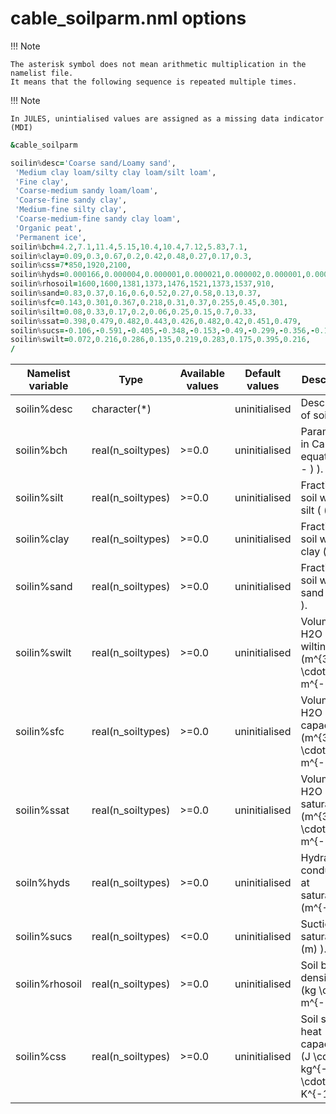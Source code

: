# cable_soilparm.nml options

!!! Note

    The asterisk symbol does not mean arithmetic multiplication in the namelist file.
    It means that the following sequence is repeated multiple times.

!!! Note

    In JULES, unintialised values are assigned as a missing data indicator (MDI)

```fortran
&cable_soilparm

soilin%desc='Coarse sand/Loamy sand',
 'Medium clay loam/silty clay loam/silt loam',
 'Fine clay',
 'Coarse-medium sandy loam/loam',
 'Coarse-fine sandy clay',
 'Medium-fine silty clay',
 'Coarse-medium-fine sandy clay loam',
 'Organic peat',
 'Permanent ice',
soilin%bch=4.2,7.1,11.4,5.15,10.4,10.4,7.12,5.83,7.1,
soilin%clay=0.09,0.3,0.67,0.2,0.42,0.48,0.27,0.17,0.3,
soilin%css=7*850,1920,2100,
soilin%hyds=0.000166,0.000004,0.000001,0.000021,0.000002,0.000001,0.000006,0.0008,0.000001,
soilin%rhosoil=1600,1600,1381,1373,1476,1521,1373,1537,910,
soilin%sand=0.83,0.37,0.16,0.6,0.52,0.27,0.58,0.13,0.37,
soilin%sfc=0.143,0.301,0.367,0.218,0.31,0.37,0.255,0.45,0.301,
soilin%silt=0.08,0.33,0.17,0.2,0.06,0.25,0.15,0.7,0.33,
soilin%ssat=0.398,0.479,0.482,0.443,0.426,0.482,0.42,0.451,0.479,
soilin%sucs=-0.106,-0.591,-0.405,-0.348,-0.153,-0.49,-0.299,-0.356,-0.153,
soilin%swilt=0.072,0.216,0.286,0.135,0.219,0.283,0.175,0.395,0.216,
/
```

| Namelist variable | Type              | Available values | Default values | Description                                                       |
|-------------------|-------------------|------------------|----------------|-------------------------------------------------------------------|
| soilin%desc       | character(*)      |                  | uninitialised  | Description of soil types                                         |
| soilin%bch        | real(n_soiltypes) | >=0.0            | uninitialised  | Parameter b in Campbell equation \( ( - ) \).                     |
| soilin%silt       | real(n_soiltypes) | >=0.0            | uninitialised  | Fraction of soil which is silt \( ( - ) \).                       |
| soilin%clay       | real(n_soiltypes) | >=0.0            | uninitialised  | Fraction of soil which is clay \( ( - ) \).                       |
| soilin%sand       | real(n_soiltypes) | >=0.0            | uninitialised  | Fraction of soil which is sand \( ( - ) \).                       |
| soilin%swilt      | real(n_soiltypes) | >=0.0            | uninitialised  | Volume of H2O at wilting \( (m^{3} \cdot m^{-3}) \).              |
| soilin%sfc        | real(n_soiltypes) | >=0.0            | uninitialised  | Volume of H2O at field capacity \( (m^{3} \cdot m^{-3}) \).       |
| soilin%ssat       | real(n_soiltypes) | >=0.0            | uninitialised  | Volume of H2O at saturation \( (m^{3} \cdot m^{-3}) \).           |
| soiln%hyds        | real(n_soiltypes) | >=0.0            | uninitialised  | Hydraulic conductivity at saturation \( (m^{-1}) \).              |
| soilin%sucs       | real(n_soiltypes) | <=0.0            | uninitialised  | Suction at saturation \( (m) \).                                  |
| soilin%rhosoil    | real(n_soiltypes) | >=0.0            | uninitialised  | Soil bulk density \( (kg \cdot m^{-3}) \).                        |
| soilin%css        | real(n_soiltypes) | >=0.0            | uninitialised  | Soil specific heat capacity \( (J \cdot kg^{-1} \cdot K^{-1}) \). |

